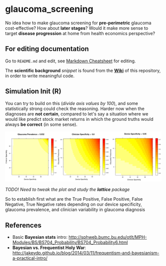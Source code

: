 # glaucoma_screening

No idea how to make glaucoma screening for **pre-perimetric** glaucoma cost-effective? How about **later stages**? Would it make more sense to target **disease progression** at home from health economics perspective?

## For editing documentation

Go to `README.md` and edit, see [Markdown Cheatsheet](https://github.com/adam-p/markdown-here/wiki/Markdown-Cheatsheet) for editing. 

The **scientific background** *snippet* is found from the **[Wiki](https://github.com/petteriTeikari/glaucoma_screening/wiki)** of this repository, in order to write meaningful code.

## Simulation Init (R)

You can try to build on this (*divide axis values by 100*), and some statistically strong could check the reasoning. Harder now when the diagnoses are **not certain**, compared to let's say a situation where we would like predict stock market returns in which the ground truths would always **be correct** (in some sense).

![alt text](https://github.com/petteriTeikari/glaucoma_screening/blob/master/images/init_simulation2_div_axes_by_100.png "Logo Title Text 1")

*TODO! Need to tweak the plot and study the **lattice** package*

So to establish first what are the True Positive, False Positive, False Negative, True Negative rates depending on our device specificity, glaucoma prevalence, and clinician variability in glaucoma diagnosis

## References

* Basic **Bayesian stats** intro: http://sphweb.bumc.bu.edu/otlt/MPH-Modules/BS/BS704_Probability/BS704_Probability6.html
* **Bayesian vs. Frequentist Holy War**: http://jakevdp.github.io/blog/2014/03/11/frequentism-and-bayesianism-a-practical-intro/

